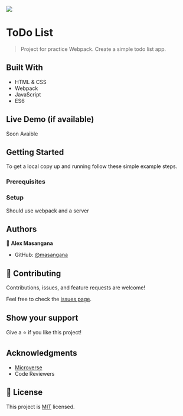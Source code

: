 ![](https://img.shields.io/badge/Microverse-blueviolet)

# ToDo List

> Project for practice Webpack. Create a simple todo list app.


## Built With

- HTML & CSS
- Webpack
- JavaScript
- ES6

## Live Demo (if available)

Soon Avaible

## Getting Started


To get a local copy up and running follow these simple example steps.

### Prerequisites

### Setup
Should use webpack and a server


## Authors

👤 **Alex Masangana**

- GitHub: [@masangana](https://github.com/masanagna)

## 🤝 Contributing

Contributions, issues, and feature requests are welcome!

Feel free to check the [issues page](https://github.com/mavericks-db/todo-list/issues).

## Show your support

Give a ⭐️ if you like this project!

## Acknowledgments

- [Microverse](https://www.microverse.org/)
- Code Reviewers

## 📝 License

This project is [MIT](./MIT.md) licensed.
